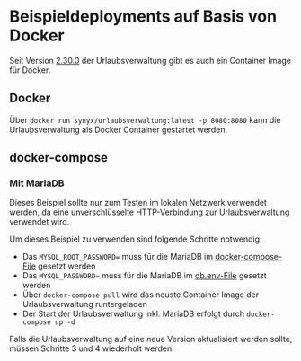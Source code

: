 # Beispieldeployments auf Basis von Docker

Seit Version [2.30.0](https://github.com/synyx/urlaubsverwaltung/releases/tag/urlaubsverwaltung-2.30.0) der Urlaubsverwaltung
gibt es auch ein Container Image für Docker.

## Docker

Über `docker run synyx/urlaubsverwaltung:latest -p 8080:8080` kann die Urlaubsverwaltung als Docker Container gestartet werden.


## docker-compose

### Mit MariaDB

Dieses Beispiel sollte nur zum Testen im lokalen Netzwerk verwendet werden, da eine unverschlüsselte HTTP-Verbindung
zur Urlaubsverwaltung verwendet wird.

Um dieses Beispiel zu verwenden sind folgende Schritte notwendig:

* Das `MYSQL_ROOT_PASSWORD=` muss für die MariaDB im [docker-compose-File](docker-compose/with-mariadb/docker-compose.yaml) gesetzt werden
* Das `MYSQL_PASSWORD=` muss für die MariaDB im [db.env-File](docker-compose/with-mariadb/db.env) gesetzt werden
* Über `docker-compose pull` wird das neuste Container Image der Urlaubsverwaltung runtergeladen
* Der Start der Urlaubsverwaltung inkl. MariaDB erfolgt durch `docker-compose up -d`

Falls die Urlaubsverwaltung auf eine neue Version aktualisiert werden sollte, müssen Schritte 3 und 4 wiederholt werden.
